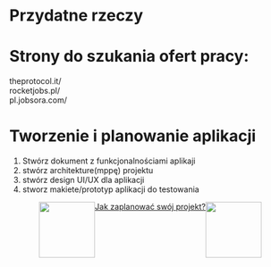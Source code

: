 <h1>Przydatne rzeczy</h1>

# Strony do szukania ofert pracy:
theprotocol.it/ <br>
rocketjobs.pl/ <br>
pl.jobsora.com/ <br>

# Tworzenie i planowanie aplikacji
1. Stwórz dokument z funkcjonalnościami aplikaji
2. stwórz architekture(mppę) projektu
3. stwórz design UI/UX dla aplikacji
4. stworz makiete/prototyp aplikacji do testowania
<p>
  <div style="display: flex; justify-content: center;">
    <img src="https://em-content.zobj.net/content/2020/04/05/yt.png" width="100px">
    <a href="https://www.youtube.com/watch?v=W8smyf1eHFk" target="blank" width="200px">Jak zaplanować swój projekt?</a>
    <img src="https://em-content.zobj.net/content/2020/04/05/yt.png" width="100px">
  </div>
</p>

